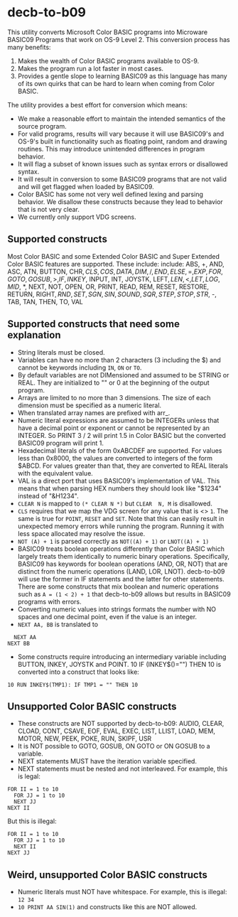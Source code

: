 # decb-to-b09

This utility converts Microsoft Color BASIC programs into Microware BASIC09
Programs that work on OS-9 Level 2. This conversion process has many benefits:
1. Makes the wealth of Color BASIC programs available to OS-9.
2. Makes the program run a lot faster in most cases.
3. Provides a gentle slope to learning BASIC09 as this language has many of
   its own quirks that can be hard to learn when coming from Color BASIC.

The utility provides a best effort for conversion which means:
* We make a reasonable effort to maintain the intended semantics of the source
  program.
* For valid programs, results will vary because it will use BASIC09's and
  OS-9's built in functionality such as floating point, random and drawing
  routines. This may introduce unintended differences in program behavior.
* It will flag a subset of known issues such as syntax errors or disallowed
  syntax.
* It will result in conversion to some BASIC09 programs that are not valid and
  will get flagged when loaded by BASIC09.
* Color BASIC has some not very well defined lexing and parsing behavior. We
  disallow these constructs because they lead to behavior that is not very
  clear.
* We currently only support VDG screens.

## Supported constructs
Most Color BASIC and some Extended Color BASIC and Super Extended Color BASIC
features are supported. These include:
include: ABS, +, AND, ASC, ATN, BUTTON, CHR$, CLS, COS, DATA, DIM, /,
END, ELSE, =, EXP, FOR, GOTO, GOSUB, >, IF, INKEY$, INPUT, INT, JOYSTK, LEFT$,
LEN, <, LET, LOG, MID$, *, NEXT, NOT, OPEN, OR, PRINT, READ, REM, RESET,
RESTORE, RETURN, RIGHT$, RND, SET, SGN, SIN, SOUND, SQR, STEP, STOP, STR$, -,
TAB, TAN, THEN, TO, VAL

## Supported constructs that need some explanation
* String literals must be closed.
* Variables can have no more than 2 characters (3 including the $) and cannot
  be keywords including `IN`, `ON` or `TO`.
* By default variables are not DIMensioned and assumed to be STRING or REAL.
  They are initialized to "" or 0 at the beginning of the output program.
* Arrays are limited to no more than 3 dimensions. The size of each dimension
  must be specified as a numeric literal.
* When translated array names are prefixed with arr_.
* Numeric literal expressions are assumed to be INTEGERs unless that have
  a decimal point or exponent or cannot be represented by an INTEGER. So
  PRINT 3 / 2 will print 1.5 in Color BASIC but the converted BASIC09 program
  will print 1.
* Hexadecimal literals of the form 0xABCDEF are supported. For values less
  than 0x8000, the values are converted to integers of the form $ABCD. For
  values greater than that, they are converted to REAL literals with the
  equivalent value.
* VAL is a direct port that uses BASIC09's implementation of VAL. This means
  that when parsing HEX numbers they should look like "$1234" instead of
  "&H1234".
* `CLEAR N` is mapped to `(* CLEAR N *)` but `CLEAR  N, M` is disallowed.
* `CLS` requires that we map the VDG screen for any value that is <> `1`.
  The same is true for `POINT`, `RESET` and `SET`. Note that this can easily
  result in unexpected memory errors while running the program. Running it
  with less space allocated may resolve the issue.
* `NOT (A) + 1` is parsed correctly as `NOT((A) + 1)` or `LNOT((A) + 1)`
* BASIC09 treats boolean operations differently than Color BASIC which
  largely treats them identically to numeric binary operations.
  Specifically, BASIC09 has keywords for boolean operations (AND, OR, NOT)
  that are distinct from the numeric operations (LAND, LOR, LNOT).
  decb-to-b09 will use the former in IF statements and the latter for other
  statements. There are some constructs that mix boolean and numeric
  operations such as `A = (1 < 2) + 1` that decb-to-b09 allows but
  results in BASIC09 programs with errors.
* Converting numeric values into strings formats the number with NO spaces
  and one decimal point, even if the value is an integer.
* `NEXT AA, BB` is translated to
```
  NEXT AA
NEXT BB
```
* Some constructs require introducing an intermediary variable including
  BUTTON, INKEY, JOYSTK and POINT.
10 IF (INKEY$()="") THEN 10 is converted into a construct that looks like:
```
10 RUN INKEY$(TMP1): IF TMP1 = "" THEN 10
```

## Unsupported Color BASIC constructs
* These constructs are NOT supported by decb-to-b09:
AUDIO, CLEAR, CLOAD, CONT, CSAVE, EOF, EVAL, EXEC, LIST, LLIST, LOAD, MEM,
MOTOR, NEW, PEEK, POKE, RUN, SKIPF, USR
* It is NOT possible to GOTO, GOSUB, ON GOTO or ON GOSUB to a variable.
* NEXT statements MUST have the iteration variable specified.
* NEXT statements must be nested and not interleaved. For example, this is legal:
```
FOR II = 1 to 10
  FOR JJ = 1 to 10
  NEXT JJ
NEXT II
```
But this is illegal:
```
FOR II = 1 to 10
  FOR JJ = 1 to 10
  NEXT II
NEXT JJ
```

## Weird, unsupported Color BASIC constructs
* Numeric literals must NOT have whitespace. For example, this is illegal: `12 34`
* `10 PRINT AA SIN(1)` and constructs like this are NOT allowed.
